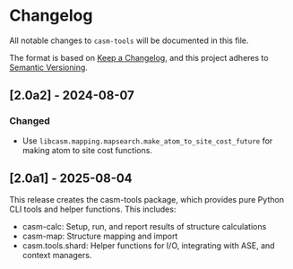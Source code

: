 # Changelog

All notable changes to `casm-tools` will be documented in this file.

The format is based on [Keep a Changelog](https://keepachangelog.com/en/1.1.0/),
and this project adheres to [Semantic Versioning](https://semver.org/spec/v2.0.0.html).


## [2.0a2] - 2024-08-07

### Changed

- Use `libcasm.mapping.mapsearch.make_atom_to_site_cost_future` for making 
  atom to site cost functions.


## [2.0a1] - 2025-08-04

This release creates the casm-tools package, which provides pure Python CLI tools and 
helper functions. This includes:

- casm-calc: Setup, run, and report results of structure calculations
- casm-map: Structure mapping and import
- casm.tools.shard: Helper functions for I/O, integrating with ASE, and context 
  managers.

